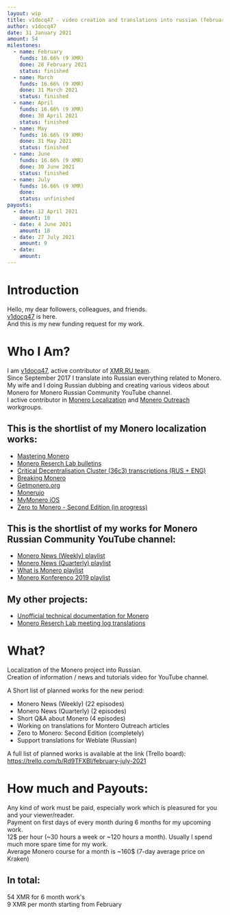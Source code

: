 ```yaml
---
layout: wip
title: v1docq47 - video creation and translations into russian (february - july 2021)
author: v1docq47
date: 31 January 2021
amount: 54
milestones:
  - name: February
    funds: 16.66% (9 XMR)
    done: 28 February 2021
    status: finished
  - name: March
    funds: 16.66% (9 XMR)
    done: 31 March 2021
    status: finished
  - name: April
    funds: 16.66% (9 XMR)
    done: 30 April 2021
    status: finished
  - name: May
    funds: 16.66% (9 XMR)
    done: 31 May 2021
    status: finished
  - name: June
    funds: 16.66% (9 XMR)
    done: 30 June 2021
    status: finished
  - name: July
    funds: 16.66% (9 XMR)
    done: 
    status: unfinished
payouts:
  - date: 12 April 2021
    amount: 18
  - date: 4 June 2021
    amount: 18
  - date: 27 July 2021
    amount: 9
  - date:
    amount:
---
```


# Introduction
Hello, my dear followers, colleagues, and friends.  
[v1docq47](https://t.me/v1docq47) is here.  
And this is my new funding request for my work.

# Who I Am?
I am [v1docq47](https://github.com/v1docq47), active contributor of [XMR.RU team](https://xmr.ru/members/50/).  
Since September 2017 I translate into Russian everything related to Monero.  
My wife and I doing Russian dubbing and creating various videos about Monero for Monero Russian Community YouTube channel.   
I active contributor in [Monero Localization](https://translate.getmonero.org/user/v1docq47/) and [Monero Outreach](https://github.com/monero-ecosystem/outreach-docs/pulls?q=is%3Apr+is%3Aclosed+v1docq47) workgroups.

## This is the shortlist of my Monero localization works:
- [Mastering Monero](https://github.com/monerobook/monerobook/pull/81)  
- [Monero Reserch Lab bulletins](https://github.com/v1docq47/monero-research-lab-translations/tree/master/publications/bulletins)  
- [Critical Decentralisation Cluster (36c3) transcriptions (RUS + ENG)](https://github.com/v1docq47/monero-cdc-36c3-transcriptions)  
- [Breaking Monero](https://github.com/monero-ecosystem/outreach-docs/tree/master/monero-outreach-docs/translations/ru/transcriptions/breaking_monero)  
- [Getmonero.org](https://repo.getmonero.org/monero-project/monero-site/-/merge_requests/913)  
- [Monerujo](https://github.com/m2049r/xmrwallet/pull/278)  
- [MyMonero iOS](https://crowdin.com/project/mymonero-app-ios/ru#)  
- [Zero to Monero - Second Edition (in progress)](https://www.overleaf.com/read/hcmqnvgtfmyh)  

## This is the shortlist of my works for Monero Russian Community YouTube channel:  
- [Monero News (Weekly) playlist](https://www.youtube.com/watch?v=ixUamqRd3nc&list=PLQyX7h187qnQWtCN6brBXsB9QLEuaJWQO)  
- [Monero News (Quarterly) playlist](https://www.youtube.com/watch?v=XZD-b2gq9dQ&list=PLQyX7h187qnTrEQo1n1_-lxR5tk0qlRKo)  
- [What is Monero playlist](https://www.youtube.com/watch?v=FOsHxWG5jNs&list=PLQyX7h187qnTqq4_-EAnp4HZk9eJpMvZK)  
- [Monero Konferenco 2019 playlist](https://www.youtube.com/watch?v=56Tr03HzGJ8&list=PLQyX7h187qnSZG_PTYtO57_z_nFOlWWEM)  

## My other projects:  
- [Unofficial technical documentation for Monero](https://wiki.xmr.ru/)  
- [Monero Reserch Lab meeting log translations](https://github.com/v1docq47/monero-research-lab-translations/tree/master/publications/meeting-logs)  

# What?
Localization of the Monero project into Russian.  
Creation of information / news and tutorials video for YouTube channel.  

A Short list of planned works for the new period:
- Monero News (Weekly) (22 episodes)
- Monero News (Quarterly) (2 episodes)
- Short Q&A about Monero (4 episodes)
- Working on translations for Montero Outreach articles
- Zero to Monero: Second Edition (completely)
- Support translations for Weblate (Russian)

A full list of planned works is available at the link (Trello board):  
https://trello.com/b/Rd9TFXBl/february-july-2021

# How much and Payouts:
Any kind of work must be paid, especially work which is pleasured for you and your viewer/reader.  
Payment on first days of every month during 6 months for my upcoming work.  
12$ per hour (~30 hours a week or ~120 hours a month). Usually I spend much more spare time for my work.  
Average Monero course for a month is ~160$ (7-day average price on Kraken)  
## In total:  
54 XMR for 6 month work's  
9 XMR per month starting from February
